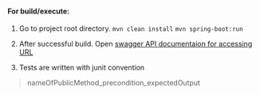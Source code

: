 #### For build/execute:
   1. Go to project root directory.
    `mvn clean install`
    `mvn spring-boot:run`
    
   2. After successful build. Open [swagger API documentaion for accessing URL](http://localhost:8080/swagger-ui.html)
    
   3. Tests are written with junit convention
    
   > nameOfPublicMethod_precondition_expectedOutput
